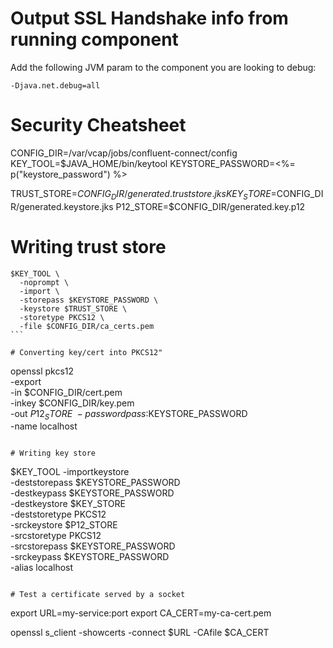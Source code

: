 # Output SSL Handshake info from running component

Add the following JVM param to the component you are looking to debug:

```
-Djava.net.debug=all
```

# Security Cheatsheet

CONFIG_DIR=/var/vcap/jobs/confluent-connect/config
KEY_TOOL=$JAVA_HOME/bin/keytool
KEYSTORE_PASSWORD=<%= p("keystore_password") %>

TRUST_STORE=$CONFIG_DIR/generated.truststore.jks
KEY_STORE=$CONFIG_DIR/generated.keystore.jks
P12_STORE=$CONFIG_DIR/generated.key.p12

# Writing trust store

```
$KEY_TOOL \
  -noprompt \
  -import \
  -storepass $KEYSTORE_PASSWORD \
  -keystore $TRUST_STORE \
  -storetype PKCS12 \
  -file $CONFIG_DIR/ca_certs.pem
``` 

# Converting key/cert into PKCS12"

```
openssl pkcs12 \
  -export \
  -in $CONFIG_DIR/cert.pem \
  -inkey $CONFIG_DIR/key.pem \
  -out $P12_STORE \
  -password pass:$KEYSTORE_PASSWORD \
  -name localhost
```

# Writing key store

```
$KEY_TOOL -importkeystore \
  -deststorepass $KEYSTORE_PASSWORD \
  -destkeypass $KEYSTORE_PASSWORD \
  -destkeystore $KEY_STORE \
  -deststoretype PKCS12 \
  -srckeystore $P12_STORE \
  -srcstoretype PKCS12 \
  -srcstorepass $KEYSTORE_PASSWORD \
  -srckeypass $KEYSTORE_PASSWORD \
  -alias localhost
```

# Test a certificate served by a socket

```
export URL=my-service:port
export CA_CERT=my-ca-cert.pem

openssl s_client -showcerts -connect $URL -CAfile $CA_CERT
```